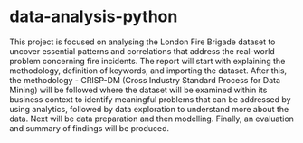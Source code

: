 # data-analysis-python
This project is focused on analysing the London Fire Brigade dataset to uncover essential patterns and correlations that address the real-world problem concerning fire incidents. The report will start with explaining the methodology, definition of keywords, and importing the dataset. After this, the methodology - CRISP-DM (Cross Industry Standard Process for Data Mining) will be followed where the dataset will be examined within its business context to identify meaningful problems that can be addressed by using analytics, followed by data exploration to understand more about the data. Next will be data preparation and then modelling. Finally, an evaluation and summary of findings will be produced.
